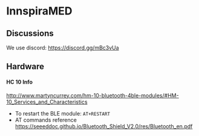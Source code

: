 # InnspiraMED

## Discussions

We use discord: https://discord.gg/mBc3vUa

## Hardware

#### HC 10 Info

http://www.martyncurrey.com/hm-10-bluetooth-4ble-modules/#HM-10_Services_and_Characteristics

- To restart the BLE module: `AT+RESTART`
- AT commands reference https://seeeddoc.github.io/Bluetooth_Shield_V2.0/res/Bluetooth_en.pdf
